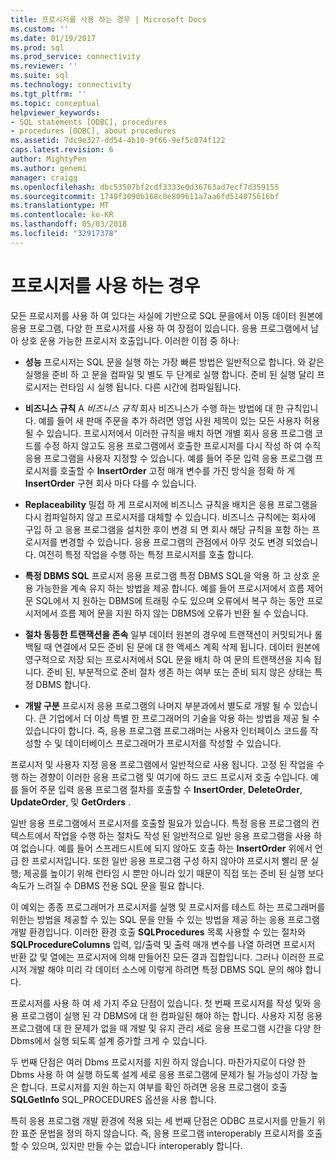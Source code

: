 ```yaml
---
title: 프로시저를 사용 하는 경우 | Microsoft Docs
ms.custom: ''
ms.date: 01/19/2017
ms.prod: sql
ms.prod_service: connectivity
ms.reviewer: ''
ms.suite: sql
ms.technology: connectivity
ms.tgt_pltfrm: ''
ms.topic: conceptual
helpviewer_keywords:
- SQL statements [ODBC], procedures
- procedures [ODBC], about procedures
ms.assetid: 7dc9e327-dd54-4b10-9f66-9ef5c074f122
caps.latest.revision: 6
author: MightyPen
ms.author: genemi
manager: craigg
ms.openlocfilehash: dbc53507bf2cdf3333e0d36763ad7ecf7d359155
ms.sourcegitcommit: 1740f3090b168c0e809611a7aa6fd514075616bf
ms.translationtype: MT
ms.contentlocale: ko-KR
ms.lasthandoff: 05/03/2018
ms.locfileid: "32917378"
---
```

# <a name="when-to-use-procedures"></a>프로시저를 사용 하는 경우
모든 프로시저를 사용 하 여 있다는 사실에 기반으로 SQL 문을에서 이동 데이터 원본에 응용 프로그램, 다양 한 프로시저를 사용 하 여 장점이 있습니다. 응용 프로그램에서 남아 상호 운용 가능한 프로시저 호출입니다. 이러한 이점 중 하나:  
  
-   **성능** 프로시저는 SQL 문을 실행 하는 가장 빠른 방법은 일반적으로 합니다. 와 같은 실행을 준비 하 고 문을 컴파일 및 별도 두 단계로 실행 합니다. 준비 된 실행 달리 프로시저는 런타임 시 실행 됩니다. 다른 시간에 컴파일됩니다.  
  
-   **비즈니스 규칙** A *비즈니스 규칙* 회사 비즈니스가 수행 하는 방법에 대 한 규칙입니다. 예를 들어 새 판매 주문을 추가 하려면 영업 사원 제목이 있는 모든 사용자 허용 될 수 있습니다. 프로시저에서 이러한 규칙을 배치 하면 개별 회사 응용 프로그램 코드를 수정 하지 않고도 응용 프로그램에서 호출한 프로시저를 다시 작성 하 여 수직 응용 프로그램을 사용자 지정할 수 있습니다. 예를 들어 주문 입력 응용 프로그램 프로시저를 호출할 수 **InsertOrder** 고정 매개 변수를 가진 방식을 정확 하 게 **InsertOrder** 구현 회사 마다 다를 수 있습니다.  
  
-   **Replaceability** 밀접 하 게 프로시저에 비즈니스 규칙을 배치은 응용 프로그램을 다시 컴파일하지 않고 프로시저를 대체할 수 있습니다. 비즈니스 규칙에는 회사에 구입 하 고 응용 프로그램을 설치한 후이 변경 되 면 회사 해당 규칙을 포함 하는 프로시저를 변경할 수 있습니다. 응용 프로그램의 관점에서 아무 것도 변경 되었습니다. 여전히 특정 작업을 수행 하는 특정 프로시저를 호출 합니다.  
  
-   **특정 DBMS SQL** 프로시저 응용 프로그램 특정 DBMS SQL을 악용 하 고 상호 운용 가능한을 계속 유지 하는 방법을 제공 합니다. 예를 들어 프로시저에서 흐름 제어 문 SQL에서 지 원하는 DBMS에 트래핑 수도 있으며 오류에서 복구 하는 동안 프로시저에서 흐름 제어 문을 지원 하지 않는 DBMS에 오류가 반환 될 수 있습니다.  
  
-   **절차 동등한 트랜잭션을 존속** 일부 데이터 원본의 경우에 트랜잭션이 커밋되거나 롤백될 때 연결에서 모든 준비 된 문에 대 한 액세스 계획 삭제 됩니다. 데이터 원본에 영구적으로 저장 되는 프로시저에서 SQL 문을 배치 하 여 문의 트랜잭션을 지속 됩니다. 준비 된, 부분적으로 준비 절차 생존 하는 여부 또는 준비 되지 않은 상태는 특정 DBMS 합니다.  
  
-   **개발 구분** 프로시저 응용 프로그램의 나머지 부분과에서 별도로 개발 될 수 있습니다. 큰 기업에서 더 이상 특별 한 프로그래머의 기술을 악용 하는 방법을 제공 될 수 있습니다이 합니다. 즉, 응용 프로그램 프로그래머는 사용자 인터페이스 코드를 작성할 수 및 데이터베이스 프로그래머가 프로시저를 작성할 수 있습니다.  
  
 프로시저 및 사용자 지정 응용 프로그램에서 일반적으로 사용 됩니다. 고정 된 작업을 수행 하는 경향이 이러한 응용 프로그램 및 여기에 하드 코드 프로시저 호출 수입니다. 예를 들어 주문 입력 응용 프로그램 절차를 호출할 수 **InsertOrder**, **DeleteOrder**, **UpdateOrder**, 및 **GetOrders** .  
  
 일반 응용 프로그램에서 프로시저를 호출할 필요가 있습니다. 특정 응용 프로그램의 컨텍스트에서 작업을 수행 하는 절차도 작성 된 일반적으로 일반 응용 프로그램을 사용 하 여 없습니다. 예를 들어 스프레드시트에 되지 않아도 호출 하는 **InsertOrder** 위에서 언급 한 프로시저입니다. 또한 일반 응용 프로그램 구성 하지 않아야 프로시저 빨리 문 실행; 제공를 높이기 위해 런타임 시 뿐만 아니라 있기 때문이 직접 또는 준비 된 실행 보다 속도가 느려질 수 DBMS 전용 SQL 문을 필요 합니다.  
  
 이 예외는 종종 프로그래머가 프로시저를 실행 및 프로시저를 테스트 하는 프로그래머를 위한는 방법을 제공할 수 있는 SQL 문을 만들 수 있는 방법을 제공 하는 응용 프로그램 개발 환경입니다. 이러한 환경 호출 **SQLProcedures** 목록 사용할 수 있는 절차와 **SQLProcedureColumns** 입력, 입/출력 및 출력 매개 변수를 나열 하려면 프로시저 반환 값 및 열에는 프로시저에 의해 만들어진 모든 결과 집합입니다. 그러나 이러한 프로시저 개발 해야 미리 각 데이터 소스에 이렇게 하려면 특정 DBMS SQL 문의 해야 합니다.  
  
 프로시저를 사용 하 여 세 가지 주요 단점이 있습니다. 첫 번째 프로시저를 작성 및와 응용 프로그램이 실행 된 각 DBMS에 대 한 컴파일된 해야 하는 합니다. 사용자 지정 응용 프로그램에 대 한 문제가 없을 때 개발 및 유지 관리 세로 응용 프로그램 시간을 다양 한 Dbms에서 실행 되도록 설계 증가할 크게 수 있습니다.  
  
 두 번째 단점은 여러 Dbms 프로시저를 지원 하지 않습니다. 마찬가지로이 다양 한 Dbms 사용 하 여 실행 하도록 설계 세로 응용 프로그램에 문제가 될 가능성이 가장 높은 합니다. 프로시저를 지원 하는지 여부를 확인 하려면 응용 프로그램이 호출 **SQLGetInfo** SQL_PROCEDURES 옵션을 사용 합니다.  
  
 특히 응용 프로그램 개발 환경에 적용 되는 세 번째 단점은 ODBC 프로시저를 만들기 위한 표준 문법을 정의 하지 않습니다. 즉, 응용 프로그램 interoperably 프로시저를 호출할 수 있으며, 있지만 만들 수는 없습니다 interoperably 합니다.
